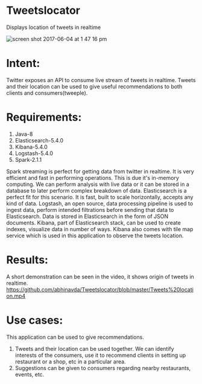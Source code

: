 # Tweetslocator
Displays location of tweets in realtime

![screen shot 2017-06-04 at 1 47 16 pm](https://cloud.githubusercontent.com/assets/27103067/26765061/75a9d1d0-4939-11e7-91e7-9f713c41c841.png)

# Intent:
Twitter exposes an API to consume live stream of tweets in realtime. Tweets and their location can be used to give useful recommendations to both clients and consumers(tweeple).

# Requirements:
1. Java-8
2. Elasticsearch-5.4.0
3. Kibana-5.4.0
4. Logstash-5.4.0
5. Spark-2.1.1

Spark streaming is perfect for getting data from twitter in realtime. It is very efficient and fast in performing operations. This is due it's in-memory computing.
We can perform analysis with live data or it can be stored in a database to later perform complex breakdown of data.
Elasticsearch is a perfect fit for this scenario. It is fast, built to scale horizontally, accepts any kind of data. Logstash, an open source, data processing pipeline is used to ingest data, perform intended filtrations before sending that data to Elasticsearch. Data is stored in Elasticsearch in the form of JSON documents. Kibana, part of Elasticsearch stack, can be used to create indexes, visualize data in number of ways. Kibana also comes with tile map service which is used in this application to observe the tweets location.

# Results:
A short demonstration can be seen in the video, it shows origin of tweets in realtime.
https://github.com/abhinavda/Tweetslocator/blob/master/Tweets%20location.mp4

# Use cases:
This application can be used to give recommendations.
1. Tweets and their location can be used together. We can identify interests of the consumers, use it to recommend clients in setting up restaurant or a shop, etc in a particular area.
2. Suggestions can be given to consumers regarding nearby restaurants, events, etc.
